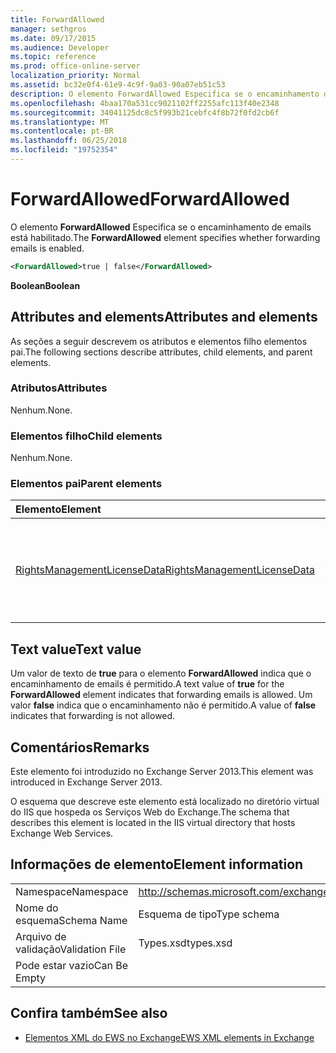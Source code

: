 ```yaml
---
title: ForwardAllowed
manager: sethgros
ms.date: 09/17/2015
ms.audience: Developer
ms.topic: reference
ms.prod: office-online-server
localization_priority: Normal
ms.assetid: bc32e0f4-61e9-4c9f-9a03-90a07eb51c53
description: O elemento ForwardAllowed Especifica se o encaminhamento de emails está habilitado.
ms.openlocfilehash: 4baa170a531cc9021102ff2255afc113f40e2348
ms.sourcegitcommit: 34041125dc8c5f993b21cebfc4f8b72f0fd2cb6f
ms.translationtype: MT
ms.contentlocale: pt-BR
ms.lasthandoff: 06/25/2018
ms.locfileid: "19752354"
---
```

# <a name="forwardallowed"></a><span data-ttu-id="2c64c-103">ForwardAllowed</span><span class="sxs-lookup"><span data-stu-id="2c64c-103">ForwardAllowed</span></span>

<span data-ttu-id="2c64c-104">O elemento **ForwardAllowed** Especifica se o encaminhamento de emails está habilitado.</span><span class="sxs-lookup"><span data-stu-id="2c64c-104">The **ForwardAllowed** element specifies whether forwarding emails is enabled.</span></span> 
  
```XML
<ForwardAllowed>true | false</ForwardAllowed>
```

 <span data-ttu-id="2c64c-105">**Boolean**</span><span class="sxs-lookup"><span data-stu-id="2c64c-105">**Boolean**</span></span>
## <a name="attributes-and-elements"></a><span data-ttu-id="2c64c-106">Attributes and elements</span><span class="sxs-lookup"><span data-stu-id="2c64c-106">Attributes and elements</span></span>

<span data-ttu-id="2c64c-107">As seções a seguir descrevem os atributos e elementos filho elementos pai.</span><span class="sxs-lookup"><span data-stu-id="2c64c-107">The following sections describe attributes, child elements, and parent elements.</span></span>
  
### <a name="attributes"></a><span data-ttu-id="2c64c-108">Atributos</span><span class="sxs-lookup"><span data-stu-id="2c64c-108">Attributes</span></span>

<span data-ttu-id="2c64c-109">Nenhum.</span><span class="sxs-lookup"><span data-stu-id="2c64c-109">None.</span></span>
  
### <a name="child-elements"></a><span data-ttu-id="2c64c-110">Elementos filho</span><span class="sxs-lookup"><span data-stu-id="2c64c-110">Child elements</span></span>

<span data-ttu-id="2c64c-111">Nenhum.</span><span class="sxs-lookup"><span data-stu-id="2c64c-111">None.</span></span>
  
### <a name="parent-elements"></a><span data-ttu-id="2c64c-112">Elementos pai</span><span class="sxs-lookup"><span data-stu-id="2c64c-112">Parent elements</span></span>

|<span data-ttu-id="2c64c-113">**Elemento**</span><span class="sxs-lookup"><span data-stu-id="2c64c-113">**Element**</span></span>|<span data-ttu-id="2c64c-114">**Descrição**</span><span class="sxs-lookup"><span data-stu-id="2c64c-114">**Description**</span></span>|
|:-----|:-----|
|[<span data-ttu-id="2c64c-115">RightsManagementLicenseData</span><span class="sxs-lookup"><span data-stu-id="2c64c-115">RightsManagementLicenseData</span></span>](rightsmanagementlicensedata.md) <br/> |<span data-ttu-id="2c64c-116">Especifica informações sobre a licença de gerenciamento de direitos.</span><span class="sxs-lookup"><span data-stu-id="2c64c-116">Specifies information about the rights management license.</span></span>  <br/> |
   
## <a name="text-value"></a><span data-ttu-id="2c64c-117">Text value</span><span class="sxs-lookup"><span data-stu-id="2c64c-117">Text value</span></span>

<span data-ttu-id="2c64c-118">Um valor de texto de **true** para o elemento **ForwardAllowed** indica que o encaminhamento de emails é permitido.</span><span class="sxs-lookup"><span data-stu-id="2c64c-118">A text value of **true** for the **ForwardAllowed** element indicates that forwarding emails is allowed.</span></span> <span data-ttu-id="2c64c-119">Um valor **false** indica que o encaminhamento não é permitido.</span><span class="sxs-lookup"><span data-stu-id="2c64c-119">A value of **false** indicates that forwarding is not allowed.</span></span> 
  
## <a name="remarks"></a><span data-ttu-id="2c64c-120">Comentários</span><span class="sxs-lookup"><span data-stu-id="2c64c-120">Remarks</span></span>

<span data-ttu-id="2c64c-121">Este elemento foi introduzido no Exchange Server 2013.</span><span class="sxs-lookup"><span data-stu-id="2c64c-121">This element was introduced in Exchange Server 2013.</span></span>
  
<span data-ttu-id="2c64c-122">O esquema que descreve este elemento está localizado no diretório virtual do IIS que hospeda os Serviços Web do Exchange.</span><span class="sxs-lookup"><span data-stu-id="2c64c-122">The schema that describes this element is located in the IIS virtual directory that hosts Exchange Web Services.</span></span>
  
## <a name="element-information"></a><span data-ttu-id="2c64c-123">Informações de elemento</span><span class="sxs-lookup"><span data-stu-id="2c64c-123">Element information</span></span>

|||
|:-----|:-----|
|<span data-ttu-id="2c64c-124">Namespace</span><span class="sxs-lookup"><span data-stu-id="2c64c-124">Namespace</span></span>  <br/> |http://schemas.microsoft.com/exchange/services/2006/types  <br/> |
|<span data-ttu-id="2c64c-125">Nome do esquema</span><span class="sxs-lookup"><span data-stu-id="2c64c-125">Schema Name</span></span>  <br/> |<span data-ttu-id="2c64c-126">Esquema de tipo</span><span class="sxs-lookup"><span data-stu-id="2c64c-126">Type schema</span></span>  <br/> |
|<span data-ttu-id="2c64c-127">Arquivo de validação</span><span class="sxs-lookup"><span data-stu-id="2c64c-127">Validation File</span></span>  <br/> |<span data-ttu-id="2c64c-128">Types.xsd</span><span class="sxs-lookup"><span data-stu-id="2c64c-128">types.xsd</span></span>  <br/> |
|<span data-ttu-id="2c64c-129">Pode estar vazio</span><span class="sxs-lookup"><span data-stu-id="2c64c-129">Can Be Empty</span></span>  <br/> ||
   
## <a name="see-also"></a><span data-ttu-id="2c64c-130">Confira também</span><span class="sxs-lookup"><span data-stu-id="2c64c-130">See also</span></span>



- [<span data-ttu-id="2c64c-131">Elementos XML do EWS no Exchange</span><span class="sxs-lookup"><span data-stu-id="2c64c-131">EWS XML elements in Exchange</span></span>](ews-xml-elements-in-exchange.md)

